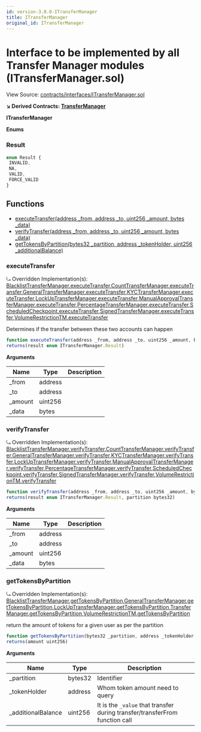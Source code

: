 ```yaml
---
id: version-3.0.0-ITransferManager
title: ITransferManager
original_id: ITransferManager
---
```


# Interface to be implemented by all Transfer Manager modules (ITransferManager.sol)

View Source: [contracts/interfaces/ITransferManager.sol](../../contracts/interfaces/ITransferManager.sol)

**↘ Derived Contracts: [TransferManager](TransferManager.md)**

**ITransferManager**

**Enums**
### Result

```js
enum Result {
 INVALID,
 NA,
 VALID,
 FORCE_VALID
}
```

## Functions

- [executeTransfer(address _from, address _to, uint256 _amount, bytes _data)](#executetransfer)
- [verifyTransfer(address _from, address _to, uint256 _amount, bytes _data)](#verifytransfer)
- [getTokensByPartition(bytes32 _partition, address _tokenHolder, uint256 _additionalBalance)](#gettokensbypartition)

### executeTransfer

⤿ Overridden Implementation(s): [BlacklistTransferManager.executeTransfer](BlacklistTransferManager.md#executetransfer),[CountTransferManager.executeTransfer](CountTransferManager.md#executetransfer),[GeneralTransferManager.executeTransfer](GeneralTransferManager.md#executetransfer),[KYCTransferManager.executeTransfer](KYCTransferManager.md#executetransfer),[LockUpTransferManager.executeTransfer](LockUpTransferManager.md#executetransfer),[ManualApprovalTransferManager.executeTransfer](ManualApprovalTransferManager.md#executetransfer),[PercentageTransferManager.executeTransfer](PercentageTransferManager.md#executetransfer),[ScheduledCheckpoint.executeTransfer](ScheduledCheckpoint.md#executetransfer),[SignedTransferManager.executeTransfer](SignedTransferManager.md#executetransfer),[VolumeRestrictionTM.executeTransfer](VolumeRestrictionTM.md#executetransfer)

Determines if the transfer between these two accounts can happen

```js
function executeTransfer(address _from, address _to, uint256 _amount, bytes _data) external nonpayable
returns(result enum ITransferManager.Result)
```

**Arguments**

| Name        | Type           | Description  |
| ------------- |------------- | -----|
| _from | address |  | 
| _to | address |  | 
| _amount | uint256 |  | 
| _data | bytes |  | 

### verifyTransfer

⤿ Overridden Implementation(s): [BlacklistTransferManager.verifyTransfer](BlacklistTransferManager.md#verifytransfer),[CountTransferManager.verifyTransfer](CountTransferManager.md#verifytransfer),[GeneralTransferManager.verifyTransfer](GeneralTransferManager.md#verifytransfer),[KYCTransferManager.verifyTransfer](KYCTransferManager.md#verifytransfer),[LockUpTransferManager.verifyTransfer](LockUpTransferManager.md#verifytransfer),[ManualApprovalTransferManager.verifyTransfer](ManualApprovalTransferManager.md#verifytransfer),[PercentageTransferManager.verifyTransfer](PercentageTransferManager.md#verifytransfer),[ScheduledCheckpoint.verifyTransfer](ScheduledCheckpoint.md#verifytransfer),[SignedTransferManager.verifyTransfer](SignedTransferManager.md#verifytransfer),[VolumeRestrictionTM.verifyTransfer](VolumeRestrictionTM.md#verifytransfer)

```js
function verifyTransfer(address _from, address _to, uint256 _amount, bytes _data) external view
returns(result enum ITransferManager.Result, partition bytes32)
```

**Arguments**

| Name        | Type           | Description  |
| ------------- |------------- | -----|
| _from | address |  | 
| _to | address |  | 
| _amount | uint256 |  | 
| _data | bytes |  | 

### getTokensByPartition

⤿ Overridden Implementation(s): [BlacklistTransferManager.getTokensByPartition](BlacklistTransferManager.md#gettokensbypartition),[GeneralTransferManager.getTokensByPartition](GeneralTransferManager.md#gettokensbypartition),[LockUpTransferManager.getTokensByPartition](LockUpTransferManager.md#gettokensbypartition),[TransferManager.getTokensByPartition](TransferManager.md#gettokensbypartition),[VolumeRestrictionTM.getTokensByPartition](VolumeRestrictionTM.md#gettokensbypartition)

return the amount of tokens for a given user as per the partition

```js
function getTokensByPartition(bytes32 _partition, address _tokenHolder, uint256 _additionalBalance) external view
returns(amount uint256)
```

**Arguments**

| Name        | Type           | Description  |
| ------------- |------------- | -----|
| _partition | bytes32 | Identifier | 
| _tokenHolder | address | Whom token amount need to query | 
| _additionalBalance | uint256 | It is the `_value` that transfer during transfer/transferFrom function call | 

